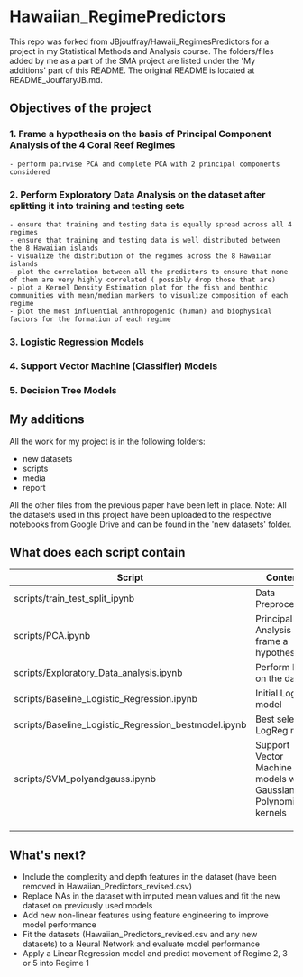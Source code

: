 # Hawaiian_RegimePredictors

This repo was forked from JBjouffray/Hawaii_RegimesPredictors for a project in my Statistical Methods and Analysis course. The folders/files added by me as a part of the SMA project are listed under the 'My additions' part of this README. The original README is located at README_JouffaryJB.md.

## Objectives of the project

### 1. Frame a hypothesis on the basis of Principal Component Analysis of the 4 Coral Reef Regimes
    - perform pairwise PCA and complete PCA with 2 principal components considered
   
### 2. Perform Exploratory Data Analysis on the dataset after splitting it into training and testing sets
    - ensure that training and testing data is equally spread across all 4 regimes
    - ensure that training and testing data is well distributed between the 8 Hawaiian islands
    - visualize the distribution of the regimes across the 8 Hawaiian islands
    - plot the correlation between all the predictors to ensure that none of them are very highly correlated ( possibly drop those that are)
    - plot a Kernel Density Estimation plot for the fish and benthic communities with mean/median markers to visualize composition of each regime
    - plot the most influential anthropogenic (human) and biophysical factors for the formation of each regime 

### 3. Logistic Regression Models

### 4. Support Vector Machine (Classifier) Models

### 5. Decision Tree Models

## My additions
All the work for my project is in the following folders:

- new datasets
- scripts
- media
- report

All the other files from the previous paper have been left in place.
Note: All the datasets used in this project have been uploaded to the respective notebooks from Google Drive and can be found in the 'new datasets' folder.

## What does each script contain

| Script  | Contents  |   
|---|---|
| scripts/train_test_split_ipynb  | Data Preprocessing  |   
| scripts/PCA.ipynb  | Principal Data Analysis to frame a hypothesis  |   
| scripts/Exploratory_Data_analysis.ipynb  | Perform EDA on the datset  |  
| scripts/Baseline_Logistic_Regression.ipynb  | Initial LogReg model  |  
| scripts/Baseline_Logistic_Regression_bestmodel.ipynb  | Best selected LogReg model  |   
| scripts/SVM_polyandgauss.ipynb  | Support Vector Machine models with Gaussian and Polynomial kernels  |  
|   |   |   
|   |   |   
|   |   |   

## What's next?

- Include the complexity and depth features in the dataset (have been removed in Hawaiian_Predictors_revised.csv)
- Replace NAs in the dataset with imputed mean values and fit the new dataset on previously used models
- Add new non-linear features using feature engineering to improve model performance
- Fit the datasets (Hawaiian_Predictors_revised.csv and any new datasets) to a Neural Network and evaluate model performance
- Apply a Linear Regression model and predict movement of Regime 2, 3 or 5 into Regime 1

